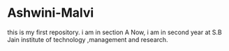 # Ashwini-Malvi
this is my first repository.
i am in section A
Now, i am in second year at S.B Jain institute of technology ,management and research.
